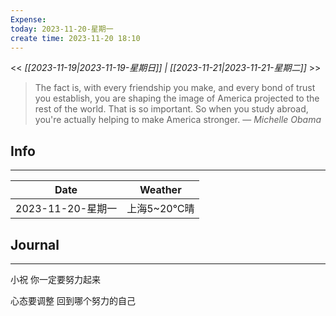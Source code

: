 ```yaml
---
Expense: 
today: 2023-11-20-星期一
create time: 2023-11-20 18:10
---
```


<< *[[2023-11-19|2023-11-19-星期日]] | [[2023-11-21|2023-11-21-星期二]]* >>


> The fact is, with every friendship you make, and every bond of trust you establish, you are shaping the image of America projected to the rest of the world. That is so important. So when you study abroad, you're actually helping to make America stronger.
> — <cite>Michelle Obama</cite>


## Info
***

| Date        | Weather      | 
| ----------- | ------------ |
| 2023-11-20-星期一 |  上海5~20℃晴 |


##  Journal
***


小祝
你一定要努力起来

心态要调整
回到哪个努力的自己


